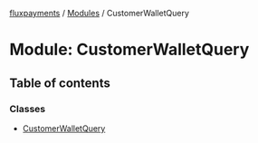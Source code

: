 [fluxpayments](../README.md) / [Modules](../modules.md) / CustomerWalletQuery

# Module: CustomerWalletQuery

## Table of contents

### Classes

- [CustomerWalletQuery](../classes/CustomerWalletQuery.CustomerWalletQuery.md)
